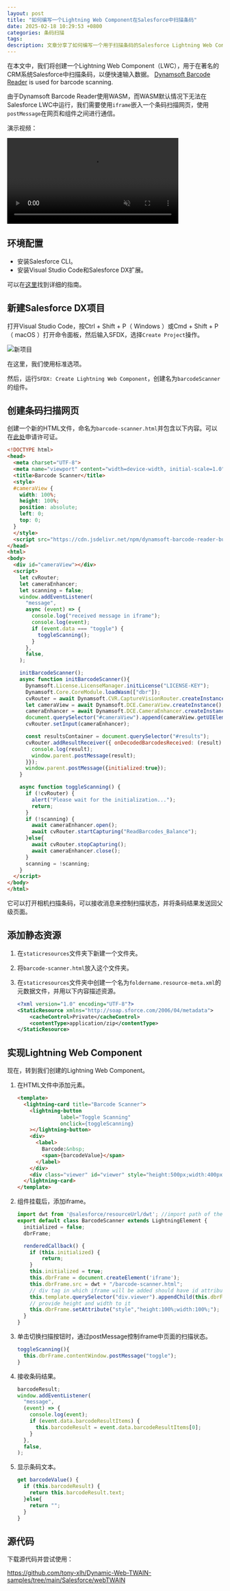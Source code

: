 ```yaml
---
layout: post
title: "如何编写一个Lightning Web Component在Salesforce中扫描条码"
date: 2025-02-18 10:29:53 +0800
categories: 条码扫描
tags: 
description: 文章分享了如何编写一个用于扫描条码的Salesforce Lightning Web Component。
---
```


在本文中，我们将创建一个Lightning Web Component（LWC），用于在著名的CRM系统Salesforce中扫描条码，以便快速输入数据。 [Dynamsoft Barcode Reader](https://www.dynamsoft.com/barcode-reader/overview/) is used for barcode scanning.

由于Dynamsoft Barcode Reader使用WASM，而WASM默认情况下无法在Salesforce LWC中运行，我们需要使用`iframe`嵌入一个条码扫描网页，使用`postMessage`在网页和组件之间进行通信。

演示视频：

<video src="https://github.com/user-attachments/assets/d1a3e387-83fc-4dd2-93cd-7adfa53f5149" controls="controls" muted="muted" style="max-width: 100%;max-height:640px; min-height: 200px"></video>

## 环境配置

* 安装Salesforce CLI。
* 安装Visual Studio Code和Salesforce DX扩展。

可以在[这里](https://trailhead.salesforce.com/content/learn/projects/quick-start-lightning-web-components/set-up-salesforce-dx)找到详细的指南。

## 新建Salesforce DX项目

打开Visual Studio Code，按Ctrl + Shift + P（ Windows ）或Cmd + Shift + P（ macOS ）打开命令面板，然后输入SFDX，选择`Create Project`操作。

![新项目](./album/2024/06/salesforce/new_project.jpg)

在这里，我们使用标准选项。

然后，运行`SFDX: Create Lightning Web Component`，创建名为`barcodeScanner`的组件。


## 创建条码扫描网页

创建一个新的HTML文件，命名为`barcode-scanner.html`并包含以下内容。可以在[此处](https://www.dynamsoft.com/customer/license/trialLicense/?product=dcv&package=cross-platform)申请许可证。

```html
<!DOCTYPE html>
<head>
  <meta charset="UTF-8">
  <meta name="viewport" content="width=device-width, initial-scale=1.0">
  <title>Barcode Scanner</title>
  <style>
  #cameraView {
    width: 100%;
    height: 100%;
    position: absolute;
    left: 0;
    top: 0;
  }
  </style>
  <script src="https://cdn.jsdelivr.net/npm/dynamsoft-barcode-reader-bundle@10.4.2000/dist/dbr.bundle.js"></script>
</head>
<html>
<body>
  <div id="cameraView"></div>
  <script>
    let cvRouter;
    let cameraEnhancer;
    let scanning = false;
    window.addEventListener(
      "message",
      async (event) => {
        console.log("received message in iframe");
        console.log(event);
        if (event.data === "toggle") {
          toggleScanning();
        }
      },
      false,
    );

    initBarcodeScanner();
    async function initBarcodeScanner(){
      Dynamsoft.License.LicenseManager.initLicense("LICENSE-KEY");
      Dynamsoft.Core.CoreModule.loadWasm(["dbr"]);
      cvRouter = await Dynamsoft.CVR.CaptureVisionRouter.createInstance();
      let cameraView = await Dynamsoft.DCE.CameraView.createInstance();
      cameraEnhancer = await Dynamsoft.DCE.CameraEnhancer.createInstance(cameraView);
      document.querySelector("#cameraView").append(cameraView.getUIElement());
      cvRouter.setInput(cameraEnhancer);

      const resultsContainer = document.querySelector("#results");
      cvRouter.addResultReceiver({ onDecodedBarcodesReceived: (result) => {
        console.log(result);
        window.parent.postMessage(result);
      }});
      window.parent.postMessage({initialized:true});
    }

    async function toggleScanning() {
      if (!cvRouter) {
        alert("Please wait for the initialization...");
        return;
      }
      if (!scanning) {
        await cameraEnhancer.open();
        await cvRouter.startCapturing("ReadBarcodes_Balance");
      }else{
        await cvRouter.stopCapturing();
        await cameraEnhancer.close();
      }
      scanning = !scanning;
    }
  </script>
</body>
</html>
```

它可以打开相机扫描条码，可以接收消息来控制扫描状态，并将条码结果发送回父级页面。

## 添加静态资源

1. 在`staticresources`文件夹下新建一个文件夹。
2. 将`barcode-scanner.html`放入这个文件夹。
2. 在`staticresources`文件夹中创建一个名为`foldername.resource-meta.xml`的元数据文件，并用以下内容描述资源。

   ```xml
   <?xml version="1.0" encoding="UTF-8"?>
   <StaticResource xmlns="http://soap.sforce.com/2006/04/metadata">
       <cacheControl>Private</cacheControl>
       <contentType>application/zip</contentType>
   </StaticResource>
   ```

## 实现Lightning Web Component

现在，转到我们创建的Lightning Web Component。

1. 在HTML文件中添加元素。

   ```html
   <template>
     <lightning-card title="Barcode Scanner">
       <lightning-button
                 label="Toggle Scanning"
                 onclick={toggleScanning}
       ></lightning-button>
       <div>
         <label>
           Barcode:&nbsp;
           <span>{barcodeValue}</span>
         </label>
       </div>
       <div class="viewer" id="viewer" style="height:500px;width:400px;"></div>
     </lightning-card>
   </template>
   ```

2. 组件挂载后，添加iframe。

   ```js
   import dwt from '@salesforce/resourceUrl/dwt'; //import path of the resources folder
   export default class BarcodeScanner extends LightningElement {
     initialized = false;
     dbrFrame;

     renderedCallback() {
       if (this.initialized) {
           return;
       }
       this.initialized = true;
       this.dbrFrame = document.createElement('iframe');
       this.dbrFrame.src = dwt + "/barcode-scanner.html";
       // div tag in which iframe will be added should have id attribute with value myDIV
       this.template.querySelector("div.viewer").appendChild(this.dbrFrame);
       // provide height and width to it
       this.dbrFrame.setAttribute("style","height:100%;width:100%;");
     }
   }
   ```

3. 单击切换扫描按钮时，通过postMessage控制iframe中页面的扫描状态。

   ```js
   toggleScanning(){
     this.dbrFrame.contentWindow.postMessage("toggle");
   }
   ```

4. 接收条码结果。

   ```js
   barcodeResult;
   window.addEventListener(
     "message",
     (event) => {
       console.log(event);
       if (event.data.barcodeResultItems) {
         this.barcodeResult = event.data.barcodeResultItems[0];
       }
     },
     false,
   );
   ```

5. 显示条码文本。

   ```js
   get barcodeValue() {
     if (this.barcodeResult) {
       return this.barcodeResult.text;
     }else{
       return "";
     }
   }
   ```

## 源代码

下载源代码并尝试使用：

<https://github.com/tony-xlh/Dynamic-Web-TWAIN-samples/tree/main/Salesforce/webTWAIN>


